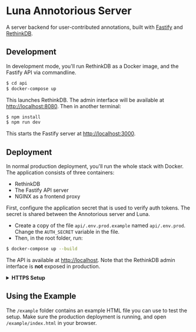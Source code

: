 # Luna Annotorious Server

A server backend for user-contributed annotations, 
built with [Fastify](https://www.fastify.io/) and
[RethinkDB](https://rethinkdb.com/).


## Development

In development mode, you'll run RethinkDB as a Docker image, and the Fastify API via commandline.

```sh
$ cd api
$ docker-compose up
```

This launches RethinkDB. The admin interface will be available at <http://localhost:8080>. Then in another terminal:

```sh
$ npm install
$ npm run dev
```

This starts the Fastify server at <http://localhost:3000>.

## Deployment

In normal production deployment, you'll run the whole stack with Docker. The application consists of three containers:

- RethinkDB
- The Fastify API server
- NGINX as a frontend proxy

First, configure the application secret that is used to verify auth tokens. The secret is shared between the Annotorious
server and Luna. 

- Create a copy of the file `api/.env.prod.example` named `api/.env.prod`. Change the `AUTH_SECRET` variable in the file.
- Then, in the root folder, run:

```sh
$ docker-compose up --build
```

The API is available at <http://localhost>. Note that the RethinkDB admin interface is __not__ exposed in production.

<details>

<summary><strong>HTTPS Setup</strong></summary>

<br/>

Installation of HTTPS certificates via Certbot and LetsEncrypt is prepared in the Docker setup,
but requires manual steps. The process is based on [this guide](https://mindsers.blog/post/https-using-nginx-certbot-docker/).

In the CLI-commands below, replace `annotation-server.rainersimon.io` with the domain name of your server.

#### 1. Test if the setup works correctly

```sh
docker-compose run --rm  certbot certonly --webroot --webroot-path /var/www/certbot/ --dry-run -d annotation-server.rainersimon.io
```

#### 2. Test if the setup works correctly

With HTTPS still disabled, download certificate from LetsEncrypt:

```sh
docker-compose run --rm  certbot certonly --webroot --webroot-path /var/www/certbot/ -d annotation-server.rainersimon.io
```

#### 3. After the certificate is available

- Edit NGINX config file in `nginx/conf/default.conf` and uncomment the HTTPS config block.
- Restart everything with `docker-compose up --build`
</details>

## Using the Example

The `/example` folder contains an example HTML file you can use to test the setup. Make sure the production deployment
is running, and open `/example/index.html` in your browser.